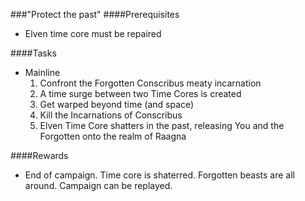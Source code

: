 ###"Protect the past"
####Prerequisites
  - Elven time core must be repaired

####Tasks
  * Mainline
    1. Confront the Forgotten Conscribus meaty incarnation
    2. A time surge between two Time Cores is created
    3. Get warped beyond time (and space)
    4. Kill the Incarnations of Conscribus
    5. Elven Time Core shatters in the past, releasing You and the Forgotten onto the realm of Raagna

####Rewards
  * End of campaign. Time core is shaterred. Forgotten beasts are all around. Campaign can be replayed.
